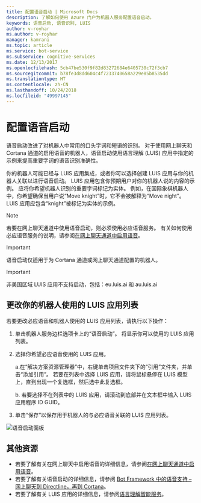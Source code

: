 ```yaml
---
title: 配置语音启动 | Microsoft Docs
description: 了解如何使用 Azure 门户为机器人服务配置语音启动。
keywords: 语音启动, 语音识别, LUIS
author: v-royhar
ms.author: v-royhar
manager: kamrani
ms.topic: article
ms.service: bot-service
ms.subservice: cognitive-services
ms.date: 12/13/2017
ms.openlocfilehash: 5cb47be530f9f82d83272684e6405730c72f3cb7
ms.sourcegitcommit: b78fe3d8dd604c4f7233740658a229e85b8535dd
ms.translationtype: HT
ms.contentlocale: zh-CN
ms.lasthandoff: 10/24/2018
ms.locfileid: "49997145"
---
```

# <a name="configure-speech-priming"></a>配置语音启动

语音启动改进了对机器人中常用的口头字词和短语的识别。 对于使用网上聊天和 Cortana 通道的启用语音的机器人，语音启动使用语言理解 (LUIS) 应用中指定的示例来提高重要字词的语音识别准确性。

你的机器人可能已经与 LUIS 应用集成，或者你可以选择创建 LUIS 应用与你的机器人关联以进行语音启动。 LUIS 应用包含你预期用户对你的机器人说的内容的示例。 应将你希望机器人识别的重要字词标记为实体。 例如，在国际象棋机器人中，你希望确保当用户说“Move knight”时，它不会被解释为“Move night”。 LUIS 应用应包含“knight”被标记为实体的示例。

> [!NOTE]
> 若要在网上聊天通道中使用语音启动，则必须使用必应语音服务。 有关如何使用必应语音服务的说明，请参阅[在网上聊天通道中启用语音](~/bot-service-channel-connect-webchat-speech.md)。

> [!IMPORTANT]
> 语音启动仅适用于为 Cortana 通道或网上聊天通道配置的机器人。

> [!IMPORTANT]
> 非美国区域 LUIS 应用不支持启动，包括：eu.luis.ai 和 au.luis.ai

## <a name="change-the-list-of-luis-apps-your-bot-uses"></a>更改你的机器人使用的 LUIS 应用列表

若要更改必应语音和机器人使用的 LUIS 应用列表，请执行以下操作：

1. 单击机器人服务边栏选项卡上的“语音启动”。 将显示你可以使用的 LUIS 应用列表。
2. 选择你希望必应语音使用的 LUIS 应用。
 
    a.在“解决方案资源管理器”中，右键单击项目文件夹下的“引用”文件夹，并单击“添加引用”。 若要在列表中选择 LUIS 应用，请将鼠标悬停在 LUIS 模型上，直到出现一个复选框，然后选中此复选框。
     
    b. 若要选择不在列表中的 LUIS 应用，请滚动到底部并在文本框中输入 LUIS 应用程序 ID GUID。
     
3. 单击“保存”以保存用于机器人的与必应语音关联的 LUIS 应用列表。

![语音启动面板](~/media/bot-service-manage-speech-priming/speech-priming.png)

## <a name="additional-resources"></a>其他资源

- 若要了解有关在网上聊天中启用语音的详细信息，请参阅[在网上聊天通道中启用语音](~/bot-service-channel-connect-webchat-speech.md)。
- 若要了解有关语音启动的详细信息，请参阅 [Bot Framework 中的语音支持 – 网上聊天到 Directline，再到 Cortana](https://blog.botframework.com/2017/06/26/Speech-To-Text/)。
- 若要了解有关 LUIS 应用的详细信息，请参阅[语言理解智能服务](https://www.luis.ai)。
